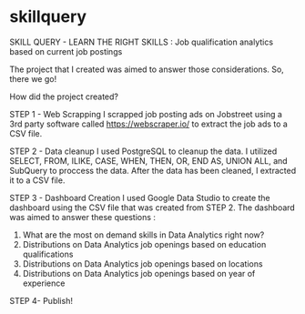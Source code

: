 # skillquery
SKILL QUERY - LEARN THE RIGHT SKILLS : Job qualification analytics based on current job postings

The project that I created was aimed to answer those considerations. So, there we go!

How did the project created?

STEP 1 - Web Scrapping
I scrapped job posting ads on Jobstreet using a 3rd party software called https://webscraper.io/ to extract the job ads to a CSV file.

STEP 2 - Data cleanup
I used PostgreSQL to cleanup the data. I utilized SELECT, FROM, ILIKE, CASE, WHEN, THEN, OR, END AS, UNION ALL, and SubQuery to proccess the data.
After the data has been cleaned, I extracted it to a CSV file.

STEP 3 - Dashboard Creation
I used Google Data Studio to create the dashboard using the CSV file that was created from STEP 2. The dashboard was aimed to answer these questions :
1. What are the most on demand skills in Data Analytics right now?
2. Distributions on Data Analytics job openings based on education qualifications
3. Distributions on Data Analytics job openings based on locations
4. Distributions on Data Analytics job openings based on year of experience

STEP 4- Publish!
